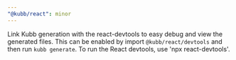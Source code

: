 ```yaml
---
"@kubb/react": minor
---
```


Link Kubb generation with the react-devtools to easy debug and view the generated files.
This can be enabled by import `@kubb/react/devtools` and then run `kubb generate`.
To run the React devtools, use 'npx react-devtools'.
